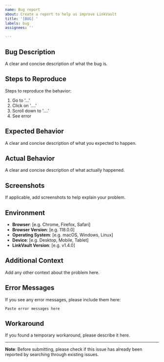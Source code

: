 ```yaml
---
name: Bug report
about: Create a report to help us improve LinkVault
title: '[BUG] '
labels: bug
assignees: ''

---
```


## Bug Description
A clear and concise description of what the bug is.

## Steps to Reproduce
Steps to reproduce the behavior:
1. Go to '...'
2. Click on '....'
3. Scroll down to '....'
4. See error

## Expected Behavior
A clear and concise description of what you expected to happen.

## Actual Behavior
A clear and concise description of what actually happened.

## Screenshots
If applicable, add screenshots to help explain your problem.

## Environment
- **Browser**: [e.g. Chrome, Firefox, Safari]
- **Browser Version**: [e.g. 118.0.0]
- **Operating System**: [e.g. macOS, Windows, Linux]
- **Device**: [e.g. Desktop, Mobile, Tablet]
- **LinkVault Version**: [e.g. v1.4.0]

## Additional Context
Add any other context about the problem here.

## Error Messages
If you see any error messages, please include them here:
```
Paste error messages here
```

## Workaround
If you found a temporary workaround, please describe it here.

---

**Note**: Before submitting, please check if this issue has already been reported by searching through existing issues.